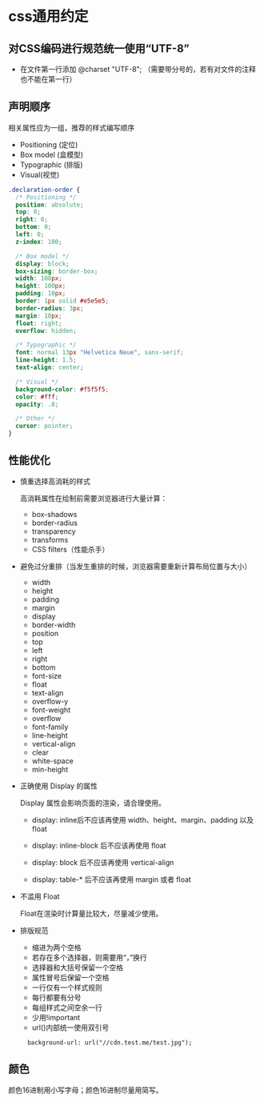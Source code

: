 # css通用约定

## 对CSS编码进行规范统一使用“UTF-8”
  * 在文件第一行添加 @charset "UTF-8"; （需要带分号的，若有对文件的注释也不能在第一行）
## 声明顺序
  相关属性应为一组，推荐的样式编写顺序

  * Positioning    (定位)
  * Box model      (盒模型)
  * Typographic (排版)
  * Visual(视觉)
  ```css
  .declaration-order {
    /* Positioning */
    position: absolute;
    top: 0;
    right: 0;
    bottom: 0;
    left: 0;
    z-index: 100;

    /* Box model */
    display: block;
    box-sizing: border-box;
    width: 100px;
    height: 100px;
    padding: 10px;
    border: 1px solid #e5e5e5;
    border-radius: 3px;
    margin: 10px;
    float: right;
    overflow: hidden;

    /* Typographic */
    font: normal 13px "Helvetica Neue", sans-serif;
    line-height: 1.5;
    text-align: center;

    /* Visual */
    background-color: #f5f5f5;
    color: #fff;
    opacity: .8;

    /* Other */
    cursor: pointer;
  }
  ```
## 性能优化
  * 慎重选择高消耗的样式

    高消耗属性在绘制前需要浏览器进行大量计算：

    * box-shadows
    * border-radius
    * transparency
    * transforms
    * CSS filters（性能杀手）

  * 避免过分重排（当发生重排的时候，浏览器需要重新计算布局位置与大小）
    * width
    * height
    * padding
    * margin
    * display
    * border-width
    * position
    * top
    * left
    * right
    * bottom
    * font-size
    * float
    * text-align
    * overflow-y
    * font-weight
    * overflow
    * font-family
    * line-height
    * vertical-align
    * clear
    * white-space
    * min-height

  * 正确使用 Display 的属性

    Display 属性会影响页面的渲染，请合理使用。
    * display: inline后不应该再使用 width、height、margin、padding 以及 float

    * display: inline-block 后不应该再使用 float

    * display: block 后不应该再使用 vertical-align

    * display: table-* 后不应该再使用 margin 或者 float

  * 不滥用 Float

    Float在渲染时计算量比较大，尽量减少使用。
  * 排版规范
    * 缩进为两个空格
    * 若存在多个选择器，则需要用“，”换行
    * 选择器和大括号保留一个空格
    * 属性冒号后保留一个空格
    * 一行仅有一个样式规则
    * 每行都要有分号
    * 每组样式之间空余一行
    * 少用!important
    * url()内部统一使用双引号
    ```
      background-url: url("//cdn.test.me/test.jpg");
    ```
## 颜色
  颜色16进制用小写字母；颜色16进制尽量用简写。

  

